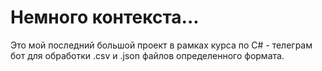 # Немного контекста...
Это мой последний большой проект в рамках курса по C# - телеграм бот для обработки .csv и .json файлов определенного формата. 